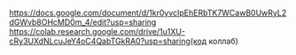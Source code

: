 https://docs.google.com/document/d/1kr0yvcIpEhERbTK7WCawB0UwRyL2dGWvb8OHcMD0m_4/edit?usp=sharing
https://colab.research.google.com/drive/1u1XU-cRy3UXdNLcuJeY4oC4QabTGkRA0?usp=sharing(код коллаб)
